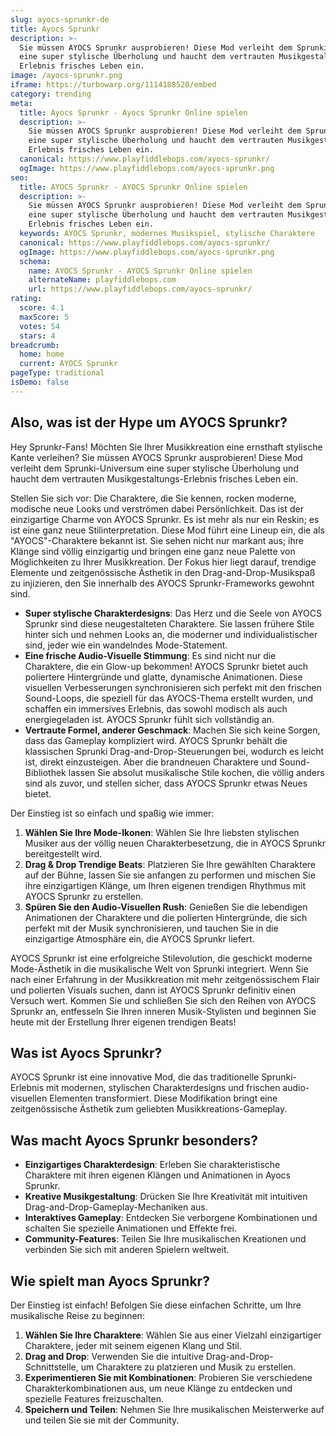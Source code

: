 ```yaml
---
slug: ayocs-sprunkr-de
title: Ayocs Sprunkr
description: >-
  Sie müssen AYOCS Sprunkr ausprobieren! Diese Mod verleiht dem Sprunki-Universum
  eine super stylische Überholung und haucht dem vertrauten Musikgestaltungs-
  Erlebnis frisches Leben ein.
image: /ayocs-sprunkr.png
iframe: https://turbowarp.org/1114188520/embed
category: trending
meta:
  title: Ayocs Sprunkr - Ayocs Sprunkr Online spielen
  description: >-
    Sie müssen AYOCS Sprunkr ausprobieren! Diese Mod verleiht dem Sprunki-Universum
    eine super stylische Überholung und haucht dem vertrauten Musikgestaltungs-
    Erlebnis frisches Leben ein.
  canonical: https://www.playfiddlebops.com/ayocs-sprunkr/
  ogImage: https://www.playfiddlebops.com/ayocs-sprunkr.png
seo:
  title: AYOCS Sprunkr - AYOCS Sprunkr Online spielen
  description: >-
    Sie müssen AYOCS Sprunkr ausprobieren! Diese Mod verleiht dem Sprunki-Universum
    eine super stylische Überholung und haucht dem vertrauten Musikgestaltungs-
    Erlebnis frisches Leben ein.
  keywords: AYOCS Sprunkr, modernes Musikspiel, stylische Charaktere
  canonical: https://www.playfiddlebops.com/ayocs-sprunkr/
  ogImage: https://www.playfiddlebops.com/ayocs-sprunkr.png
  schema:
    name: AYOCS Sprunkr - AYOCS Sprunkr Online spielen
    alternateName: playfiddlebops.com
    url: https://www.playfiddlebops.com/ayocs-sprunkr/
rating:
  score: 4.1
  maxScore: 5
  votes: 54
  stars: 4
breadcrumb:
  home: home
  current: AYOCS Sprunkr
pageType: traditional
isDemo: false
---
```


## Also, was ist der Hype um AYOCS Sprunkr?

Hey Sprunkr-Fans! Möchten Sie Ihrer Musikkreation eine ernsthaft stylische Kante verleihen? Sie müssen AYOCS Sprunkr ausprobieren! Diese Mod verleiht dem Sprunki-Universum eine super stylische Überholung und haucht dem vertrauten Musikgestaltungs-Erlebnis frisches Leben ein.

Stellen Sie sich vor: Die Charaktere, die Sie kennen, rocken moderne, modische neue Looks und verströmen dabei Persönlichkeit. Das ist der einzigartige Charme von AYOCS Sprunkr. Es ist mehr als nur ein Reskin; es ist eine ganz neue Stilinterpretation. Diese Mod führt eine Lineup ein, die als "AYOCS"-Charaktere bekannt ist. Sie sehen nicht nur markant aus; ihre Klänge sind völlig einzigartig und bringen eine ganz neue Palette von Möglichkeiten zu Ihrer Musikkreation. Der Fokus hier liegt darauf, trendige Elemente und zeitgenössische Ästhetik in den Drag-and-Drop-Musikspaß zu injizieren, den Sie innerhalb des AYOCS Sprunkr-Frameworks gewohnt sind.

- **Super stylische Charakterdesigns**: Das Herz und die Seele von AYOCS Sprunkr sind diese neugestalteten Charaktere. Sie lassen frühere Stile hinter sich und nehmen Looks an, die moderner und individualistischer sind, jeder wie ein wandelndes Mode-Statement.
- **Eine frische Audio-Visuelle Stimmung**: Es sind nicht nur die Charaktere, die ein Glow-up bekommen! AYOCS Sprunkr bietet auch poliertere Hintergründe und glatte, dynamische Animationen. Diese visuellen Verbesserungen synchronisieren sich perfekt mit den frischen Sound-Loops, die speziell für das AYOCS-Thema erstellt wurden, und schaffen ein immersives Erlebnis, das sowohl modisch als auch energiegeladen ist. AYOCS Sprunkr fühlt sich vollständig an.
- **Vertraute Formel, anderer Geschmack**: Machen Sie sich keine Sorgen, dass das Gameplay kompliziert wird. AYOCS Sprunkr behält die klassischen Sprunki Drag-and-Drop-Steuerungen bei, wodurch es leicht ist, direkt einzusteigen. Aber die brandneuen Charaktere und Sound-Bibliothek lassen Sie absolut musikalische Stile kochen, die völlig anders sind als zuvor, und stellen sicher, dass AYOCS Sprunkr etwas Neues bietet.

Der Einstieg ist so einfach und spaßig wie immer:

1. **Wählen Sie Ihre Mode-Ikonen**: Wählen Sie Ihre liebsten stylischen Musiker aus der völlig neuen Charakterbesetzung, die in AYOCS Sprunkr bereitgestellt wird.
1. **Drag & Drop Trendige Beats**: Platzieren Sie Ihre gewählten Charaktere auf der Bühne, lassen Sie sie anfangen zu performen und mischen Sie ihre einzigartigen Klänge, um Ihren eigenen trendigen Rhythmus mit AYOCS Sprunkr zu erstellen.
1. **Spüren Sie den Audio-Visuellen Rush**: Genießen Sie die lebendigen Animationen der Charaktere und die polierten Hintergründe, die sich perfekt mit der Musik synchronisieren, und tauchen Sie in die einzigartige Atmosphäre ein, die AYOCS Sprunkr liefert.

AYOCS Sprunkr ist eine erfolgreiche Stilevolution, die geschickt moderne Mode-Ästhetik in die musikalische Welt von Sprunki integriert. Wenn Sie nach einer Erfahrung in der Musikkreation mit mehr zeitgenössischem Flair und polierten Visuals suchen, dann ist AYOCS Sprunkr definitiv einen Versuch wert. Kommen Sie und schließen Sie sich den Reihen von AYOCS Sprunkr an, entfesseln Sie Ihren inneren Musik-Stylisten und beginnen Sie heute mit der Erstellung Ihrer eigenen trendigen Beats!

## Was ist Ayocs Sprunkr?

AYOCS Sprunkr ist eine innovative Mod, die das traditionelle Sprunki-Erlebnis mit modernen, stylischen Charakterdesigns und frischen audio-visuellen Elementen transformiert. Diese Modifikation bringt eine zeitgenössische Ästhetik zum geliebten Musikkreations-Gameplay.

## Was macht Ayocs Sprunkr besonders?

- **Einzigartiges Charakterdesign**: Erleben Sie charakteristische Charaktere mit ihren eigenen Klängen und Animationen in Ayocs Sprunkr.
- **Kreative Musikgestaltung**: Drücken Sie Ihre Kreativität mit intuitiven Drag-and-Drop-Gameplay-Mechaniken aus.
- **Interaktives Gameplay**: Entdecken Sie verborgene Kombinationen und schalten Sie spezielle Animationen und Effekte frei.
- **Community-Features**: Teilen Sie Ihre musikalischen Kreationen und verbinden Sie sich mit anderen Spielern weltweit.

## Wie spielt man Ayocs Sprunkr?

Der Einstieg ist einfach! Befolgen Sie diese einfachen Schritte, um Ihre musikalische Reise zu beginnen:

1. **Wählen Sie Ihre Charaktere**: Wählen Sie aus einer Vielzahl einzigartiger Charaktere, jeder mit seinem eigenen Klang und Stil.
1. **Drag and Drop**: Verwenden Sie die intuitive Drag-and-Drop-Schnittstelle, um Charaktere zu platzieren und Musik zu erstellen.
1. **Experimentieren Sie mit Kombinationen**: Probieren Sie verschiedene Charakterkombinationen aus, um neue Klänge zu entdecken und spezielle Features freizuschalten.
1. **Speichern und Teilen**: Nehmen Sie Ihre musikalischen Meisterwerke auf und teilen Sie sie mit der Community.